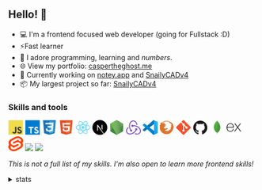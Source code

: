 

## Hello! 👋

- 💻 I'm a frontend focused web developer (going for Fullstack :D)
- ⚡️Fast learner
- 🤟 I adore programming, learning and *numbers*.
- 🌐 View my portfolio: [caspertheghost.me](https://caspertheghost.me/)
- 💪 Currently working on [notey.app](https://notey.caspertheghost.me) and [SnailyCADv4](https://github.com/SnailyCAD/snaily-cadv4)
- 📦 My largest project so far: [SnailyCADv4](https://github.com/SnailyCAD/snaily-cadv4)


### Skills and tools

<code><img height="30" src="https://raw.githubusercontent.com/devicons/devicon/master/icons/javascript/javascript-original.svg"></code>
<code><img height="30" src="https://raw.githubusercontent.com/devicons/devicon/master/icons/typescript/typescript-original.svg"></code>
<code><img height="30" src="https://raw.githubusercontent.com/devicons/devicon/master/icons/css3/css3-original.svg"></code>
<code><img height="30" src="https://raw.githubusercontent.com/devicons/devicon/master/icons/html5/html5-original.svg"></code>
<code><img height="30" src="https://raw.githubusercontent.com/devicons/devicon/master/icons/react/react-original.svg"></code>
<code><img height="30" src="https://raw.githubusercontent.com/devicons/devicon/daca2d1577e9ba62674a864f232320f03f0b6d5d/icons/nextjs/nextjs-original.svg"></code>
<code><img height="30" src="https://raw.githubusercontent.com/github/explore/80688e429a7d4ef2fca1e82350fe8e3517d3494d/topics/nodejs/nodejs.png"></code>
<code><img height="30" src="https://raw.githubusercontent.com/devicons/devicon/master/icons/redux/redux-original.svg"></code>
<code><img height="30" src="https://raw.githubusercontent.com/github/explore/80688e429a7d4ef2fca1e82350fe8e3517d3494d/topics/visual-studio-code/visual-studio-code.png"></code>
<code><img height="30" src="https://raw.githubusercontent.com/devicons/devicon/master/icons/firefox/firefox-plain.svg"></code>
<code><img height="30" src="https://raw.githubusercontent.com/devicons/devicon/master/icons/git/git-plain.svg"></code>
<code><img height="30" src="https://github.com/devicons/devicon/blob/master/icons/github/github-original.svg"></code>
<code><img height="30" src="https://github.com/devicons/devicon/blob/master/icons/mongodb/mongodb-original.svg"></code>
<code><img height="30" src="https://github.com/devicons/devicon/blob/master/icons/express/express-original.svg"></code>
<code><img height="30" src="https://github.com/devicons/devicon/blob/master/icons/svelte/svelte-original.svg"></code>
<code><img height="30" src="./images/do_logo.svg"></code>
<code><img height="30" src="https://avatars.githubusercontent.com/u/17475736?s=200&v=4" /> </code>

_This is not a full list of my skills. I'm also open to learn more frontend skills!_

<details>
  <summary>stats</summary>
  
  ![](https://komarev.com/ghpvc/?username=dev-caspertheghost&label=PROFILE+VIEWS)
  
  [![wakatime](https://wakatime.com/badge/user/eab8442b-396c-4b76-898b-19820eeed70e.svg)](https://wakatime.com/@eab8442b-396c-4b76-898b-19820eeed70e)
  
  [![stats](https://stats.caspertheghost.me/stats?bgColor=00000000&iconColor=6381AF&textColor=f2f2f2&borderColor=e4e2e2&v=2)](https://stats.caspertheghost.me/stats)
  
 [![langs](https://stats.caspertheghost.me/top-langs?theme=dark&bgColor=00000000&titleColor=ffffff&textColor=ffffff&borderColor=e4e2e2&hide=lua&v=2)](https://stats.caspertheghost.me/top-langs)
  
  
  [![wakatime](https://stats.caspertheghost.me/wakatime?bgColor=00000000&iconColor=6381AF&textColor=f2f2f2&borderColor=e4e2e2&count=13&titleColor=f2f2f2)](https://wakatime.com/@eab8442b-396c-4b76-898b-19820eeed70e)
 
 </details>


